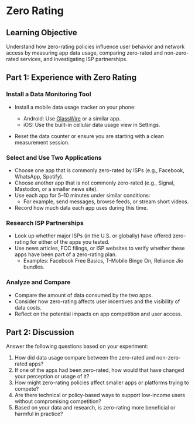 # Zero Rating

## Learning Objective

Understand how zero-rating policies influence user behavior and network access by measuring app data usage, comparing zero-rated and non-zero-rated services, and investigating ISP partnerships.

## Part 1: Experience with Zero Rating

### Install a Data Monitoring Tool

- Install a mobile data usage tracker on your phone:
  - Android: Use [GlassWire](https://www.glasswire.com/) or a similar app.
  - iOS: Use the built-in cellular data usage view in Settings.

- Reset the data counter or ensure you are starting with a clean measurement session.

### Select and Use Two Applications

- Choose one app that is commonly zero-rated by ISPs (e.g., Facebook, WhatsApp, Spotify).
- Choose another app that is not commonly zero-rated (e.g., Signal, Mastodon, or a smaller news site).
- Use each app for 5–10 minutes under similar conditions:
  - For example, send messages, browse feeds, or stream short videos.
- Record how much data each app uses during this time.

### Research ISP Partnerships

- Look up whether major ISPs (in the U.S. or globally) have offered zero-rating for either of the apps you tested.
- Use news articles, FCC filings, or ISP websites to verify whether these apps have been part of a zero-rating plan.
  - Examples: Facebook Free Basics, T-Mobile Binge On, Reliance Jio bundles.

### Analyze and Compare

- Compare the amount of data consumed by the two apps.
- Consider how zero-rating affects user incentives and the visibility of data costs.
- Reflect on the potential impacts on app competition and user access.

## Part 2: Discussion

Answer the following questions based on your experiment:

1. How did data usage compare between the zero-rated and non-zero-rated apps?
2. If one of the apps had been zero-rated, how would that have changed your perception or usage of it?
3. How might zero-rating policies affect smaller apps or platforms trying to compete?
4. Are there technical or policy-based ways to support low-income users without compromising competition?
5. Based on your data and research, is zero-rating more beneficial or harmful in practice?
